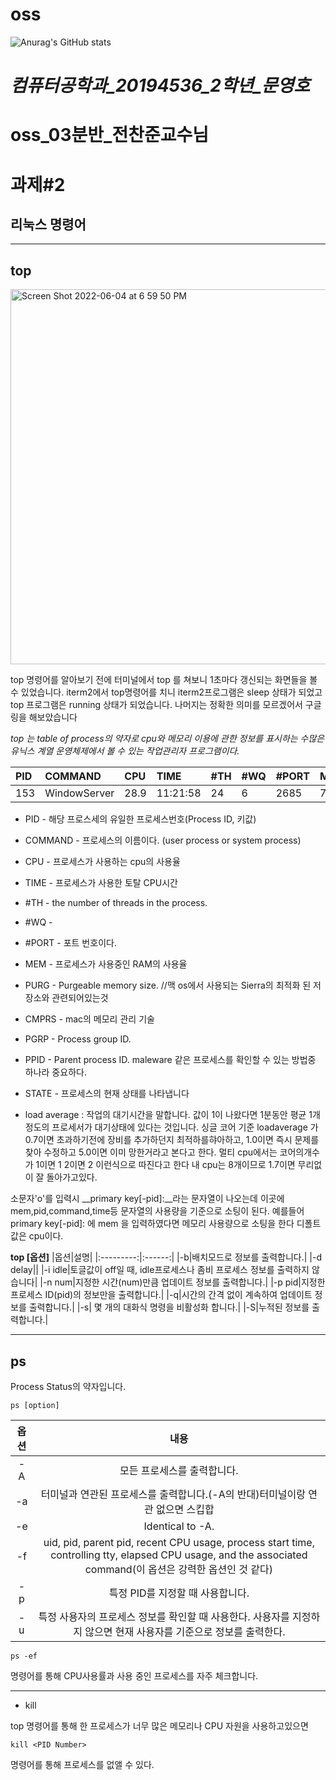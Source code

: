 # oss
![Anurag's GitHub stats](https://github-readme-stats.vercel.app/api?username=Hodu-moon&show_icons=true&theme=gruvbox)



# ***컴퓨터공학과_20194536_2학년_문영호***
# __oss_03분반_전찬준교수님__
# 과제#2

## 리눅스 명령어
---------------------

##  top

<img width="600" alt="Screen Shot 2022-06-04 at 6 59 50 PM" src="https://user-images.githubusercontent.com/82320750/171994516-05f92148-e096-40c1-af85-d8e9292305cc.png">

top 명령어를 알아보기 전에 터미널에서 top 를 쳐보니 1초마다 갱신되는 화면들을 볼 수 있었습니다.
iterm2에서 top명령어를 치니 iterm2프로그램은 sleep 상태가 되었고 top 프로그램은 running 상태가 되었습니다.
나머지는 정확한 의미를 모르겠어서 구글링을 해보았습니다

_top 는 table of process의 약자로 cpu와 메모리 이용에 관한 정보를 표시하는 수많은 유닉스 계열 운영체제에서 볼 수 있는 작업관리자 프로그램이다._



|PID|COMMAND|CPU|TIME|#TH|#WQ|#PORT|MEM|PURG|CMPRS|PGRP|PPID|STATE|
|:---|:-------|:---|:---- |:---|:---|:-----|:---|:----|:-----|:----|:----|:-----|
|153| WindowServer|28.9|11:21:58|24|6|2685|743M+|185M|246M|153|1|sleeping|

* PID - 해당 프로스세의 유일한 프로세스번호(Process ID, 키값)
* COMMAND - 프로세스의 이름이다. (user process or system process)
* CPU - 프로세스가 사용하는 cpu의 사용율
* TIME - 프로세스가 사용한 토탈 CPU시간
* #TH - the number of threads in the process.
* #WQ - 
* #PORT -  포트 번호이다.
* MEM - 프로세스가 사용중인 RAM의 사용율
* PURG - Purgeable memory size. //맥 os에서 사용되는 Sierra의 최적화 된 저장소와 관련되어있는것
* CMPRS - mac의 메모리 관리 기술
* PGRP - Process group ID.
* PPID - Parent process ID. maleware 같은 프로세스를 확인할 수 있는 방법중 하나라 중요하다. 
* STATE - 프로세스의 현재 상태를 나타냅니다



* load average : 작업의 대기시간을 말합니다. 값이 1이 나왔다면 1분동안 평균 1개 정도의 프로세서가 대기상태에 있다는 것입니다. 싱글 코어 기준 loadaverage 가 0.7이면 초과하기전에 장비를 추가하던지 최적하를햐아하고, 1.0이면 즉시 문제를 찾아 수정하고 5.0이면 이미 망한거라고 본다고 한다. 멀티 cpu에서는 코어의개수가 1이면 1 2이면 2 이런식으로 따진다고 한다 내 cpu는 8개이므로 1.7이면 무리없이 잘 돌아가고있다.

소문자'o'를 입력시 __primary key[-pid]:__라는 문자열이 나오는데 이곳에 mem,pid,command,time등 문자열의 사용량을 기준으로 소팅이 된다.
예를들어 primary key[-pid]: 에 mem 을 입력하였다면 메모리 사용량으로 소팅을 한다
디폴트값은 cpu이다.


__top [옵션]__
|옵션|설명|
|:---------:|:------:|
|-b|배치모드로 정보를 출력합니다.|
|-d delay||
|-i idle|토글값이 off일 때, idle프로세스나 좀비 프로세스 정보를 출력하지 않습니다|
|-n num|지정한 시간(num)만큼 업데이트 정보를 출력합니다.|
|-p pid|지정한 프로세스 ID(pid)의 정보만을 출력합니다.|
|-q|시간의 간격 없이 계속하여 업데이트 정보를 출력합니다.|
|-s| 몇 개의 대화식 명령을 비활성화 합니다.|
|-S|누적된 정보를 출력합니다.|


---------------------------------------------
## ps

Process Status의 약자입니다.

`ps [option]`

|옵션|내용|
|:---:|:---:|
|-A| 모든 프로세스를 출력합니다.|
|-a|터미널과 연관된 프로세스를 출력합니다.(-A의 반대)터미널이랑 연관 없으면 스킵합|
|-e|Identical to -A.|
|-f|uid, pid, parent pid, recent CPU usage, process start time, controlling tty, elapsed CPU usage, and the associated command(이 옵션은 강력한 옵션인 것 같다)|
|-p|특정 PID를 지정할 때 사용합니다.|
|-u|특정 사용자의 프로세스 정보를 확인할 때 사용한다. 사용자를 지정하지 않으면 현재 사용자를 기준으로 정보를 출력한다.|

`ps -ef`

명령어를 통해 CPU사용률과 사용 중인 프로세스를 자주 체크합니다.






----------------
* kill

top 명령어를 통해 한 프로세스가 너무 많은 메모리나 CPU 자원을 사용하고있으면 


`kill <PID Number>`

명령어를 통해 프로세스를 없앨 수 있다.



